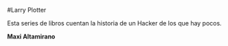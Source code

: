 #Larry Plotter

Esta series de libros cuentan la historia de un Hacker de los que hay pocos.

**Maxi Altamirano**